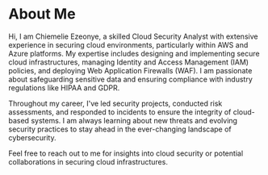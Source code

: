 # About Me

Hi, I am Chiemelie Ezeonye, a skilled Cloud Security Analyst with extensive experience in securing cloud environments, particularly within AWS and Azure platforms. My expertise includes designing and implementing secure cloud infrastructures, managing Identity and Access Management (IAM) policies, and deploying Web Application Firewalls (WAF). I am passionate about safeguarding sensitive data and ensuring compliance with industry regulations like HIPAA and GDPR.

Throughout my career, I've led security projects, conducted risk assessments, and responded to incidents to ensure the integrity of cloud-based systems. I am always learning about new threats and evolving security practices to stay ahead in the ever-changing landscape of cybersecurity.

Feel free to reach out to me for insights into cloud security or potential collaborations in securing cloud infrastructures.

<!--
**Chiemelie-Ezeonye/Chiemelie-Ezeonye** is a ✨ _special_ ✨ repository because its `README.md` (this file) appears on your GitHub profile.

Here are some ideas to get you started:

- 🔭 I’m currently working on ...
- 🌱 I’m currently learning ...
- 👯 I’m looking to collaborate on ...
- 🤔 I’m looking for help with ...
- 💬 Ask me about ...
- 📫 How to reach me: ...
- 😄 Pronouns: ...
- ⚡ Fun fact: ...
-->
